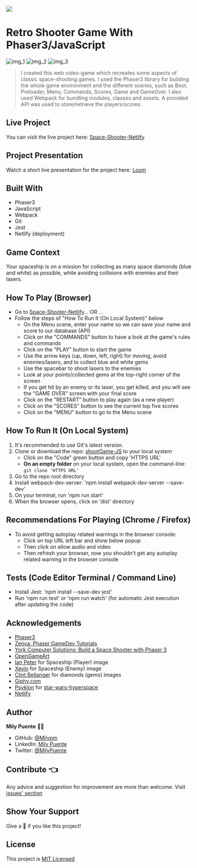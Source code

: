![](https://img.shields.io/badge/Microverse-blueviolet)
# Retro Shooter Game With Phaser3/JavaScript

![img_1](https://user-images.githubusercontent.com/54684961/122150055-aeb15800-ce22-11eb-8017-08a6f0b0ac97.png)
![img_2](https://user-images.githubusercontent.com/54684961/122150131-c983cc80-ce22-11eb-9c13-ce806a8f314f.png)
![img_3](https://user-images.githubusercontent.com/54684961/122150095-bbce4700-ce22-11eb-9113-9cc13f9c0aae.png)

> I created this web video-game which recreates some aspects of classic space-shooting games. I used the Phaser3 library for building the whole game environment and the different scenes, such as Boot, Preloader, Menu, Commands, Scores, Game and GameOver. I also used Webpack for bundling modules, classes and assets.
A provided API was used to store/retrieve the players/scores.

## Live Project
You can visit the live project here: [Space-Shooter-Netlify](https://space-shooter-game1706.netlify.app/)

## Project Presentation
Watch a short live presentation for the project here: [Loom](https://www.loom.com/share/475be87cd69348b38d397c0e2f563d66)

## Built With
- Phaser3
- JavaScript
- Webpack
- Git
- Jest
- Netlify (deployment)

## Game Context
Your spaceship is on a mission for collecting as many space diamonds (blue and white) as possible, while avoiding collisions with enemies and their lasers.

## How To Play (Browser)
- Go to [Space-Shooter-Netlify](https://space-shooter-game1706.netlify.app/)... OR ...
- Follow the steps of "How To Run It (On Local System)" below
    - On the Menu scene, enter your name so we can save your name and score to our database (API)
    - Click on the "COMMANDS" button to have a look at the game's rules and commands
    - Click on the "PLAY" button to start the game
    - Use the arrow keys (up, down, left, right) for moving, avoid  enemies/lasers, and to collect blue and white gems
    - Use the spacebar to shoot lasers to the enemies
    - Look at your points/collected gems at the top-right corner of the screen
    - If you get hit by an enemy or its laser, you get killed, and you will see the "GAME OVER" screen with your final score
    - Click on the "RESTART" button to play again (as a new player)
    - Click on the "SCORES" button to see the current top five scores
    - Click on the "MENU" button to go to the Menu scene

## How To Run It (On Local System)
1. It's recommended to use Git's latest version.
2. Clone or download the repo: [shootGame-JS](https://github.com/Milypm/shootGame-JS) to your local system
    - Click on the "Code" green button and copy 'HTTPS URL'
    - **On an empty folder** on your local system, open the command-line: `git clone 'HTTPS URL'`
3. Go to the repo root directory
4. Install webpack-dev-server: 'npm install webpack-dev-server --save-dev'
5. On your terminal, run 'npm run start'
6. When the browser opens, click on 'dist' directory

## Recommendations For Playing (Chrome / Firefox)
- To avoid getting autoplay related warnings in the browser console:
    - Click on top URL left bar and show below popup
    - Then click on allow audio and video
    - Then refresh your browser, now you shouldn't get any autoplay related warning in the browser console

## Tests (Code Editor Terminal / Command Line)
- Install Jest: 'npm install --save-dev jest'
- Run 'npm run test' or 'npm run watch' (for automatic Jest execution after updating the code)

## Acknowledgements
- [Phaser3](https://phaser.io/phaser3)
- [Zenva: Phaser GameDev Tutorials](https://phasertutorials.com/creating-a-phaser-3-template-part-1/)
- [York Computer Solutions: Build a Space Shooter with Phaser 3](https://learn.yorkcs.com/category/tutorials/gamedev/phaser-3/build-a-space-shooter-with-phaser-3/)
- [OpenGameArt](https://opengameart.org/)
- [Ian Peter](https://opengameart.org/users/ian-peter) for Spaceship (Player) image
- [Xevin](https://opengameart.org/users/xevin) for Spaceship (Enemy) image
- [Clint Bellanger](https://opengameart.org/users/clint-bellanger) for diamonds (gems) images
- [Giphy.com](https://giphy.com/)
- [Psyklon](https://giphy.com/balazsvarga/) for [star-wars-hyperspace](https://giphy.com/gifs/star-wars-hyperspace-l0GtxKBCRjO9TtRfy)
- [Netlify](https://www.netlify.com/)

## Author
**Mily Puente** :woman_technologist:
- GitHub: [@Milypm](https://github.com/Milypm)
- LinkedIn: [Mily Puente](https://www.linkedin.com/in/milypuentem/)
- Twitter: [@MilyPuente](https://twitter.com/MilyPuente)
 
## Contribute :point_left:
Any advice and suggestion for improvement are more than welcome.
Visit [issues' section](https://github.com/Milypm/shootGame-JS/issues)

## Show Your Support
Give a :star2: if you like this project!

## License
This project is [MIT Licensed](https://github.com/Milypm/shootGame-JS/blob/build-game/LICENSE)

